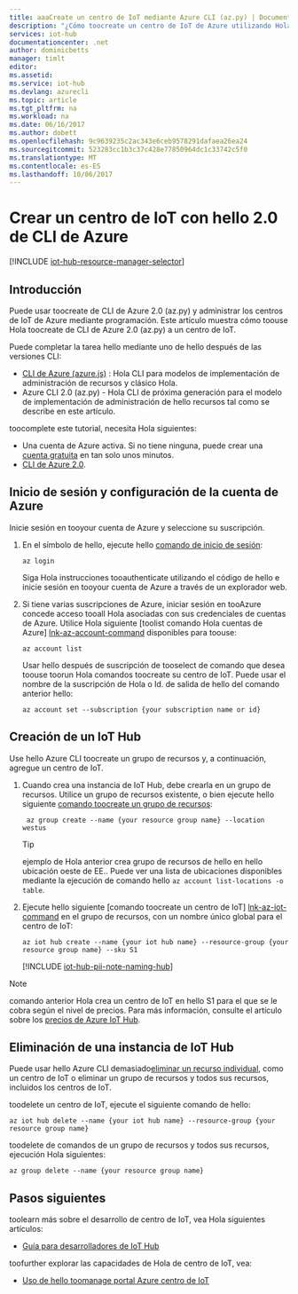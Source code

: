 ```yaml
---
title: aaaCreate un centro de IoT mediante Azure CLI (az.py) | Documentos de Microsoft
description: "¿Cómo toocreate un centro de IoT de Azure utilizando Hola multiplataforma Azure CLI 2.0 (az.py)."
services: iot-hub
documentationcenter: .net
author: dominicbetts
manager: timlt
editor: 
ms.assetid: 
ms.service: iot-hub
ms.devlang: azurecli
ms.topic: article
ms.tgt_pltfrm: na
ms.workload: na
ms.date: 06/16/2017
ms.author: dobett
ms.openlocfilehash: 9c9639235c2ac343e6ceb9578291dafaea26ea24
ms.sourcegitcommit: 523283cc1b3c37c428e77850964dc1c33742c5f0
ms.translationtype: MT
ms.contentlocale: es-ES
ms.lasthandoff: 10/06/2017
---
```

# <a name="create-an-iot-hub-using-hello-azure-cli-20"></a>Crear un centro de IoT con hello 2.0 de CLI de Azure

[!INCLUDE [iot-hub-resource-manager-selector](../../includes/iot-hub-resource-manager-selector.md)]

## <a name="introduction"></a>Introducción

Puede usar toocreate de CLI de Azure 2.0 (az.py) y administrar los centros de IoT de Azure mediante programación. Este artículo muestra cómo toouse Hola toocreate de CLI de Azure 2.0 (az.py) a un centro de IoT.

Puede completar la tarea hello mediante uno de hello después de las versiones CLI:

* [CLI de Azure (azure.js)](iot-hub-create-using-cli-nodejs.md) : Hola CLI para modelos de implementación de administración de recursos y clásico Hola.
* Azure CLI 2.0 (az.py) - Hola CLI de próxima generación para el modelo de implementación de administración de hello recursos tal como se describe en este artículo.

toocomplete este tutorial, necesita Hola siguientes:

* Una cuenta de Azure activa. Si no tiene ninguna, puede crear una [cuenta gratuita][lnk-free-trial] en tan solo unos minutos.
* [CLI de Azure 2.0][lnk-CLI-install].

## <a name="sign-in-and-set-your-azure-account"></a>Inicio de sesión y configuración de la cuenta de Azure

Inicie sesión en tooyour cuenta de Azure y seleccione su suscripción.

1. En el símbolo de hello, ejecute hello [comando de inicio de sesión][lnk-login-command]:
    
    ```azurecli
    az login
    ```

    Siga Hola instrucciones tooauthenticate utilizando el código de hello e inicie sesión en tooyour cuenta de Azure a través de un explorador web.

2. Si tiene varias suscripciones de Azure, iniciar sesión en tooAzure concede acceso tooall Hola asociadas con sus credenciales de cuentas de Azure. Utilice Hola siguiente [toolist comando Hola cuentas de Azure] [ lnk-az-account-command] disponibles para toouse:
    
    ```azurecli
    az account list 
    ```

    Usar hello después de suscripción de tooselect de comando que desea toouse toorun Hola comandos toocreate su centro de IoT. Puede usar el nombre de la suscripción de Hola o Id. de salida de hello del comando anterior hello:

    ```azurecli
    az account set --subscription {your subscription name or id}
    ```

## <a name="create-an-iot-hub"></a>Creación de un IoT Hub

Use hello Azure CLI toocreate un grupo de recursos y, a continuación, agregue un centro de IoT.

1. Cuando crea una instancia de IoT Hub, debe crearla en un grupo de recursos. Utilice un grupo de recursos existente, o bien ejecute hello siguiente [comando toocreate un grupo de recursos][lnk-az-resource-command]:
    
    ```azurecli
     az group create --name {your resource group name} --location westus
    ```

    > [!TIP]
    > ejemplo de Hola anterior crea grupo de recursos de hello en hello ubicación oeste de EE.. Puede ver una lista de ubicaciones disponibles mediante la ejecución de comando hello `az account list-locations -o table`.
    >
    >

2. Ejecute hello siguiente [comando toocreate un centro de IoT] [ lnk-az-iot-command] en el grupo de recursos, con un nombre único global para el centro de IoT:
    
    ```azurecli
    az iot hub create --name {your iot hub name} --resource-group {your resource group name} --sku S1
    ```

   [!INCLUDE [iot-hub-pii-note-naming-hub](../../includes/iot-hub-pii-note-naming-hub.md)]


> [!NOTE]
> comando anterior Hola crea un centro de IoT en hello S1 para el que se le cobra según el nivel de precios. Para más información, consulte el artículo sobre los [precios de Azure IoT Hub][lnk-iot-pricing].
>
>

## <a name="remove-an-iot-hub"></a>Eliminación de una instancia de IoT Hub

Puede usar hello Azure CLI demasiado[eliminar un recurso individual][lnk-az-resource-command], como un centro de IoT o eliminar un grupo de recursos y todos sus recursos, incluidos los centros de IoT.

toodelete un centro de IoT, ejecute el siguiente comando de hello:

```azurecli
az iot hub delete --name {your iot hub name} --resource-group {your resource group name}
```

toodelete de comandos de un grupo de recursos y todos sus recursos, ejecución Hola siguientes:

```azurecli
az group delete --name {your resource group name}
```

## <a name="next-steps"></a>Pasos siguientes
toolearn más sobre el desarrollo de centro de IoT, vea Hola siguientes artículos:

* [Guía para desarrolladores de IoT Hub][lnk-devguide]

toofurther explorar las capacidades de Hola de centro de IoT, vea:

* [Uso de hello toomanage portal Azure centro de IoT][lnk-portal]

<!-- Links -->
[lnk-free-trial]: https://azure.microsoft.com/pricing/free-trial/
[lnk-CLI-install]: https://docs.microsoft.com/cli/azure/install-az-cli2
[lnk-login-command]: https://docs.microsoft.com/cli/azure/get-started-with-az-cli2
[lnk-az-account-command]: https://docs.microsoft.com/cli/azure/account
[lnk-az-register-command]: https://docs.microsoft.com/cli/azure/provider
[lnk-az-addcomponent-command]: https://docs.microsoft.com/cli/azure/component
[lnk-az-resource-command]: https://docs.microsoft.com/cli/azure/resource
[lnk-az-iot-command]: https://docs.microsoft.com/cli/azure/iot
[lnk-iot-pricing]: https://azure.microsoft.com/pricing/details/iot-hub/
[lnk-devguide]: iot-hub-devguide.md
[lnk-portal]: iot-hub-create-through-portal.md 
